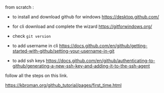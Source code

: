 from scratch :
 - to install and download github for windows  https://desktop.github.com/

 - for cli download and complete the wizard    https://gitforwindows.org/ 

 - check ``` git version ```

 - to add username in cli https://docs.github.com/en/github/getting-started-with-github/setting-your-username-in-git 

 - to add ssh keys https://docs.github.com/en/github/authenticating-to-github/generating-a-new-ssh-key-and-adding-it-to-the-ssh-agent   




follow all the steps on this link.

https://kbroman.org/github_tutorial/pages/first_time.html
